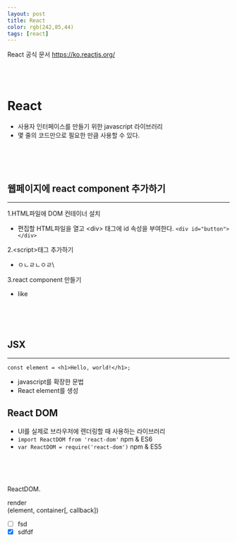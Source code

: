 ```yaml
---
layout: post
title: React
color: rgb(242,85,44)
tags: [react]
---
```


React 공식 문서 https://ko.reactjs.org/
<br>
<br>
<br>
<br>

# React
- 사용자 인터페이스를 만들기 위한 javascript 라이브러리
- 몇 줄의 코드만으로 필요한 만큼 사용할 수 있다.
<br>
<br>
<br>

## 웹페이지에 react component 추가하기
----
1.HTML파일에 DOM 컨테이너 설치
  - 편집할 HTML파일을 열고 \<div> 태그에 id 속성을 부여한다.
  `<div id="button"></div>`   

2.\<script>태그 추가하기
  - ㅇㄴㄹㄴㅇㄹ\

3.react component 만들기
  - like

<br>
<br>
<br>

## JSX
---
`const element = <h1>Hello, world!</h1>;`
- javascript를 확장한 문법
- React element를 생성

## React DOM
- UI를 실제로 브라우저에 렌더링할 때 사용하는 라이브러리
- `import ReactDOM from 'react-dom'` npm & ES6
- `var ReactDOM = require('react-dom')` npm & ES5
<br>
<br>
<br>

ReactDOM.<div color='blue'>render</div>(element, container[, callback])


- [ ] fsd
- [x] sdfdf